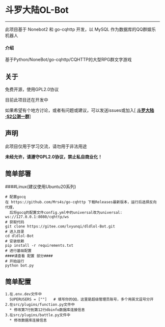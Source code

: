 # 斗罗大陆OL-Bot

****
此项目基于 Nonebot2 和 go-cqhttp 开发，以 MySQL 作为数据库的QQ群娱乐机器人
#### 介绍
基于Python/NoneBot/go-cqhttp/CQHTTP的大型RPG群文字游戏

## 关于
免费开源，使用GPL2.0协议

目前此项目还在开发中

如果希望有个地方讨论，或者有问题或建议，可以发送issues或加入[ <strong>[斗罗大陆·S2公测一群](https://jq.qq.com/?_wv=1027&k=t82s58Pl)</strong>]

## 声明

此项目仅用于学习交流，请勿用于非法用途

 **未经允许，请遵守GPL2.0协议，禁止私自商业化！** 

## 简单部署
####Linux(建议使用Ubuntu20系列)
```
# 配置gocq
在 https://github.com/Mrs4s/go-cqhttp 下载Releases最新版本，运行后选择反向代理，
  后将gocq的配置文件config.yml中的universal改为universal: ws://127.0.0.1:8080/cqhttp/ws
# 获取代码
git clone https://gitee.com/lvyunqi/dldlol-Bot.git
# 进入目录
cd dldlol-Bot
# 安装依赖
pip install -r requirements.txt
# 进行基础配置
####请查看 配置 部分####
# 开始运行
python bot.py
```
## 简单配置

```
1.在.env.dev文件中
  SUPERUSERS = [""]   # 填写你的QQ，这里是超级管理员账号，多个用英文逗号分开
2.在src/plugins/function.py文件中
  * 修改第7行到第12行dbinfo数据库连接信息
3.在src/plugins/battle.py文件中
  * 修改数据库连接信息
```

